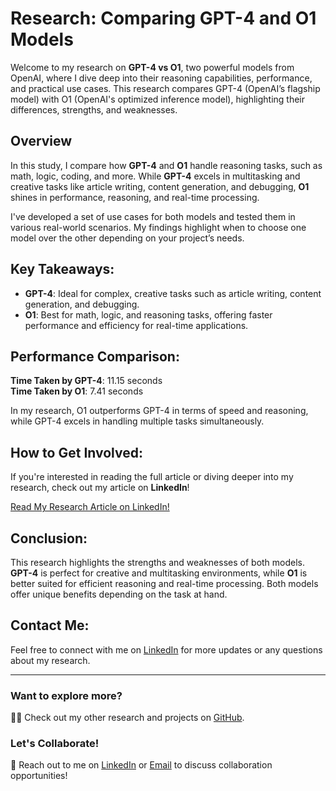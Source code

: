 # Research: Comparing GPT-4 and O1 Models

Welcome to my research on **GPT-4 vs O1**, two powerful models from OpenAI, where I dive deep into their reasoning capabilities, performance, and practical use cases. This research compares GPT-4 (OpenAI’s flagship model) with O1 (OpenAI's optimized inference model), highlighting their differences, strengths, and weaknesses.

## Overview

In this study, I compare how **GPT-4** and **O1** handle reasoning tasks, such as math, logic, coding, and more. While **GPT-4** excels in multitasking and creative tasks like article writing, content generation, and debugging, **O1** shines in performance, reasoning, and real-time processing. 

I've developed a set of use cases for both models and tested them in various real-world scenarios. My findings highlight when to choose one model over the other depending on your project’s needs.

## Key Takeaways:

- **GPT-4**: Ideal for complex, creative tasks such as article writing, content generation, and debugging.
- **O1**: Best for math, logic, and reasoning tasks, offering faster performance and efficiency for real-time applications.

## Performance Comparison:

**Time Taken by GPT-4**: 11.15 seconds  
**Time Taken by O1**: 7.41 seconds

In my research, O1 outperforms GPT-4 in terms of speed and reasoning, while GPT-4 excels in handling multiple tasks simultaneously.

## How to Get Involved:

If you're interested in reading the full article or diving deeper into my research, check out my article on **LinkedIn**!  

[Read My Research Article on LinkedIn!](https://www.linkedin.com/pulse/how-reasoning-handled-gpt-4-01-comparison-between-gpt-singh-kknpc)

## Conclusion:

This research highlights the strengths and weaknesses of both models. **GPT-4** is perfect for creative and multitasking environments, while **O1** is better suited for efficient reasoning and real-time processing. Both models offer unique benefits depending on the task at hand.

## Contact Me:

Feel free to connect with me on [LinkedIn]([YOUR_LINKEDIN_PROFILE_URL](https://www.linkedin.com/in/harsimransinghtech/)) for more updates or any questions about my research.

---

### Want to explore more?  
👨‍💻 Check out my other research and projects on [GitHub](YOUR_GITHUB_PROFILE_URL).

### Let's Collaborate!  
📩 Reach out to me on [LinkedIn](YOUR_LINKEDIN_PROFILE_URL) or [Email](YOUR_EMAIL) to discuss collaboration opportunities!
